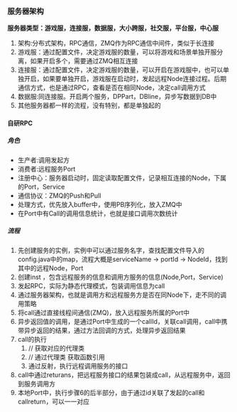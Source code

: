 ### 服务器架构

**服务器类型：游戏服，连接服，数据服，大小跨服，社交服，平台服，中心服**

1. 架构:分布式架构，RPC通信，ZMQ作为RPC通信中间件，类似于长连接
2. 游戏服：通过配置文件，决定游戏服的数量，可以将游戏和场景单独开服分离，如果开启多个，需要通过ZMQ相互连接
3. 连接服：通过配置文件，决定游戏服的数量，可以开启在游戏服中，也可以单独开启，如果要单独开启，游戏服在启动时，发起远程Node连接过程。后期通信方式，也是通过RPC，查看是否在相同Node，决定call调用方式
4. 数据服:同连接服。开启两个服务，DPPart，DBline，异步写数据到DB中
5. 其他服务器都一样的流程，没有特别，都是单独起的



#### 自研RPC

##### 角色

- 生产者:调用发起方
- 消费者:远程服务Port
- 注册中心：服务器启动时，固定读取配置文件，记录相互连接的Node，下属的Port，Service
- 通信协议：ZMQ的Push和Pull
- 处理方式，优先放入buffer中，使用PB序列化，放入ZMQ中
- 在Port中有Call的调用信息统计，也就是接口调用次数统计

##### 流程

1. 先创建服务的实例，实例中可以通过服务名字，查找配置文件导入的config.java中的map，流程大概是serviceName -> portId -> NodeId，找到其中的远程Node，Port
2. 创建inst ，包含远程服务的信息和调用方服务的信息(Node,Port，Service)
3. 发起RPC，实际为静态代理模式，包装调用信息为call
4. 通过服务器架构，也就是调用方和远程服务方是否在同Node下，走不同的调用策略
5. 将call通过直接线程间通信(ZMQ)，放入远程服务所属的Port中
6. 异步返回值的调用，是通过Port中生成的一个callId，关联call调用，call中携带异步返回的结果，通过方法回调的方式，处理异步返回结果
7. call的执行 
   1. // 获取对应的代理类  
   2. // 通过代理类 获取函数引用
   3. 通过反射，执行远程调用服务的接口
8. call中通过returans，把远程服务接口的结果包装成call，从远程服务中，返回到服务调用方
9. 本地Port中，执行步骤6的后半部分，由于通过id关联了发起的call和callreturn，可以一一对应